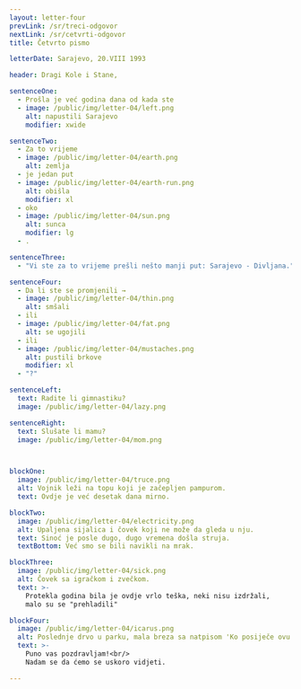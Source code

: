 ```yaml
---
layout: letter-four
prevLink: /sr/treci-odgovor
nextLink: /sr/cetvrti-odgovor
title: Četvrto pismo

letterDate: Sarajevo, 20.VIII 1993

header: Dragi Kole i Stane,

sentenceOne:
  - Prošla je već godina dana od kada ste
  - image: /public/img/letter-04/left.png
    alt: napustili Sarajevo
    modifier: xwide

sentenceTwo:
  - Za to vrijeme
  - image: /public/img/letter-04/earth.png
    alt: zemlja
  - je jedan put
  - image: /public/img/letter-04/earth-run.png
    alt: obišla
    modifier: xl
  - oko
  - image: /public/img/letter-04/sun.png
    alt: sunca
    modifier: lg
  - .

sentenceThree:
  - "Vi ste za to vrijeme prešli nešto manji put: Sarajevo - Divljana."

sentenceFour:
  - Da li ste se promjenili →
  - image: /public/img/letter-04/thin.png
    alt: smšali
  - ili
  - image: /public/img/letter-04/fat.png
    alt: se ugojili
  - ili
  - image: /public/img/letter-04/mustaches.png
    alt: pustili brkove
    modifier: xl
  - "?"

sentenceLeft:
  text: Radite li gimnastiku?
  image: /public/img/letter-04/lazy.png

sentenceRight:
  text: Slušate li mamu?
  image: /public/img/letter-04/mom.png



blockOne:
  image: /public/img/letter-04/truce.png
  alt: Vojnik leži na topu koji je začepljen pampurom.
  text: Ovdje je već desetak dana mirno.

blockTwo:
  image: /public/img/letter-04/electricity.png
  alt: Upaljena sijalica i čovek koji ne može da gleda u nju. 
  text: Sinoć je posle dugo, dugo vremena došla struja.
  textBottom: Već smo se bili navikli na mrak.

blockThree:
  image: /public/img/letter-04/sick.png
  alt: Čovek sa igračkom i zvečkom.
  text: >-
    Protekla godina bila je ovdje vrlo teška, neki nisu izdržali,
    malo su se "prehladili"

blockFour:
  image: /public/img/letter-04/icarus.png
  alt: Poslednje drvo u parku, mala breza sa natpisom 'Ko posiječe ovu brezu biće mu poslednja'.
  text: >-
    Puno vas pozdravljam!<br/>
    Nadam se da ćemo se uskoro vidjeti.

---
```

